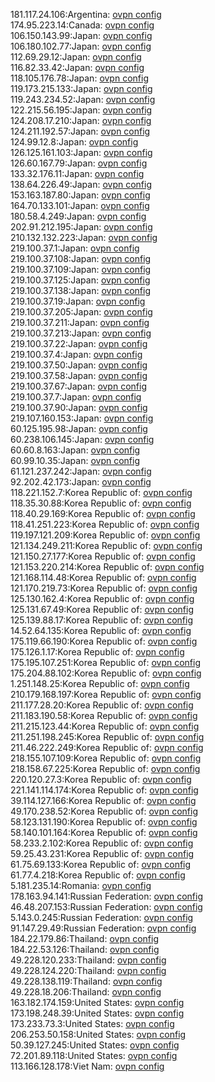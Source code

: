 181.117.24.106:Argentina: [ovpn config](vpn/181_117_24_106.ovpn)  
174.95.223.14:Canada: [ovpn config](vpn/174_95_223_14.ovpn)  
106.150.143.99:Japan: [ovpn config](vpn/106_150_143_99.ovpn)  
106.180.102.77:Japan: [ovpn config](vpn/106_180_102_77.ovpn)  
112.69.29.12:Japan: [ovpn config](vpn/112_69_29_12.ovpn)  
116.82.33.42:Japan: [ovpn config](vpn/116_82_33_42.ovpn)  
118.105.176.78:Japan: [ovpn config](vpn/118_105_176_78.ovpn)  
119.173.215.133:Japan: [ovpn config](vpn/119_173_215_133.ovpn)  
119.243.234.52:Japan: [ovpn config](vpn/119_243_234_52.ovpn)  
122.215.56.195:Japan: [ovpn config](vpn/122_215_56_195.ovpn)  
124.208.17.210:Japan: [ovpn config](vpn/124_208_17_210.ovpn)  
124.211.192.57:Japan: [ovpn config](vpn/124_211_192_57.ovpn)  
124.99.12.8:Japan: [ovpn config](vpn/124_99_12_8.ovpn)  
126.125.161.103:Japan: [ovpn config](vpn/126_125_161_103.ovpn)  
126.60.167.79:Japan: [ovpn config](vpn/126_60_167_79.ovpn)  
133.32.176.11:Japan: [ovpn config](vpn/133_32_176_11.ovpn)  
138.64.226.49:Japan: [ovpn config](vpn/138_64_226_49.ovpn)  
153.163.187.80:Japan: [ovpn config](vpn/153_163_187_80.ovpn)  
164.70.133.101:Japan: [ovpn config](vpn/164_70_133_101.ovpn)  
180.58.4.249:Japan: [ovpn config](vpn/180_58_4_249.ovpn)  
202.91.212.195:Japan: [ovpn config](vpn/202_91_212_195.ovpn)  
210.132.132.223:Japan: [ovpn config](vpn/210_132_132_223.ovpn)  
219.100.37.1:Japan: [ovpn config](vpn/219_100_37_1.ovpn)  
219.100.37.108:Japan: [ovpn config](vpn/219_100_37_108.ovpn)  
219.100.37.109:Japan: [ovpn config](vpn/219_100_37_109.ovpn)  
219.100.37.125:Japan: [ovpn config](vpn/219_100_37_125.ovpn)  
219.100.37.138:Japan: [ovpn config](vpn/219_100_37_138.ovpn)  
219.100.37.19:Japan: [ovpn config](vpn/219_100_37_19.ovpn)  
219.100.37.205:Japan: [ovpn config](vpn/219_100_37_205.ovpn)  
219.100.37.211:Japan: [ovpn config](vpn/219_100_37_211.ovpn)  
219.100.37.213:Japan: [ovpn config](vpn/219_100_37_213.ovpn)  
219.100.37.22:Japan: [ovpn config](vpn/219_100_37_22.ovpn)  
219.100.37.4:Japan: [ovpn config](vpn/219_100_37_4.ovpn)  
219.100.37.50:Japan: [ovpn config](vpn/219_100_37_50.ovpn)  
219.100.37.58:Japan: [ovpn config](vpn/219_100_37_58.ovpn)  
219.100.37.67:Japan: [ovpn config](vpn/219_100_37_67.ovpn)  
219.100.37.7:Japan: [ovpn config](vpn/219_100_37_7.ovpn)  
219.100.37.90:Japan: [ovpn config](vpn/219_100_37_90.ovpn)  
219.107.160.153:Japan: [ovpn config](vpn/219_107_160_153.ovpn)  
60.125.195.98:Japan: [ovpn config](vpn/60_125_195_98.ovpn)  
60.238.106.145:Japan: [ovpn config](vpn/60_238_106_145.ovpn)  
60.60.8.163:Japan: [ovpn config](vpn/60_60_8_163.ovpn)  
60.99.10.35:Japan: [ovpn config](vpn/60_99_10_35.ovpn)  
61.121.237.242:Japan: [ovpn config](vpn/61_121_237_242.ovpn)  
92.202.42.173:Japan: [ovpn config](vpn/92_202_42_173.ovpn)  
118.221.152.7:Korea Republic of: [ovpn config](vpn/118_221_152_7.ovpn)  
118.35.30.88:Korea Republic of: [ovpn config](vpn/118_35_30_88.ovpn)  
118.40.29.169:Korea Republic of: [ovpn config](vpn/118_40_29_169.ovpn)  
118.41.251.223:Korea Republic of: [ovpn config](vpn/118_41_251_223.ovpn)  
119.197.121.209:Korea Republic of: [ovpn config](vpn/119_197_121_209.ovpn)  
121.134.249.211:Korea Republic of: [ovpn config](vpn/121_134_249_211.ovpn)  
121.150.27.177:Korea Republic of: [ovpn config](vpn/121_150_27_177.ovpn)  
121.153.220.214:Korea Republic of: [ovpn config](vpn/121_153_220_214.ovpn)  
121.168.114.48:Korea Republic of: [ovpn config](vpn/121_168_114_48.ovpn)  
121.170.219.73:Korea Republic of: [ovpn config](vpn/121_170_219_73.ovpn)  
125.130.162.4:Korea Republic of: [ovpn config](vpn/125_130_162_4.ovpn)  
125.131.67.49:Korea Republic of: [ovpn config](vpn/125_131_67_49.ovpn)  
125.139.88.17:Korea Republic of: [ovpn config](vpn/125_139_88_17.ovpn)  
14.52.64.135:Korea Republic of: [ovpn config](vpn/14_52_64_135.ovpn)  
175.119.66.190:Korea Republic of: [ovpn config](vpn/175_119_66_190.ovpn)  
175.126.1.17:Korea Republic of: [ovpn config](vpn/175_126_1_17.ovpn)  
175.195.107.251:Korea Republic of: [ovpn config](vpn/175_195_107_251.ovpn)  
175.204.88.102:Korea Republic of: [ovpn config](vpn/175_204_88_102.ovpn)  
1.251.148.25:Korea Republic of: [ovpn config](vpn/1_251_148_25.ovpn)  
210.179.168.197:Korea Republic of: [ovpn config](vpn/210_179_168_197.ovpn)  
211.177.28.20:Korea Republic of: [ovpn config](vpn/211_177_28_20.ovpn)  
211.183.190.58:Korea Republic of: [ovpn config](vpn/211_183_190_58.ovpn)  
211.215.123.44:Korea Republic of: [ovpn config](vpn/211_215_123_44.ovpn)  
211.251.198.245:Korea Republic of: [ovpn config](vpn/211_251_198_245.ovpn)  
211.46.222.249:Korea Republic of: [ovpn config](vpn/211_46_222_249.ovpn)  
218.155.107.109:Korea Republic of: [ovpn config](vpn/218_155_107_109.ovpn)  
218.158.67.225:Korea Republic of: [ovpn config](vpn/218_158_67_225.ovpn)  
220.120.27.3:Korea Republic of: [ovpn config](vpn/220_120_27_3.ovpn)  
221.141.114.174:Korea Republic of: [ovpn config](vpn/221_141_114_174.ovpn)  
39.114.127.166:Korea Republic of: [ovpn config](vpn/39_114_127_166.ovpn)  
49.170.238.52:Korea Republic of: [ovpn config](vpn/49_170_238_52.ovpn)  
58.123.131.190:Korea Republic of: [ovpn config](vpn/58_123_131_190.ovpn)  
58.140.101.164:Korea Republic of: [ovpn config](vpn/58_140_101_164.ovpn)  
58.233.2.102:Korea Republic of: [ovpn config](vpn/58_233_2_102.ovpn)  
59.25.43.231:Korea Republic of: [ovpn config](vpn/59_25_43_231.ovpn)  
61.75.69.133:Korea Republic of: [ovpn config](vpn/61_75_69_133.ovpn)  
61.77.4.218:Korea Republic of: [ovpn config](vpn/61_77_4_218.ovpn)  
5.181.235.14:Romania: [ovpn config](vpn/5_181_235_14.ovpn)  
178.163.94.141:Russian Federation: [ovpn config](vpn/178_163_94_141.ovpn)  
46.48.207.153:Russian Federation: [ovpn config](vpn/46_48_207_153.ovpn)  
5.143.0.245:Russian Federation: [ovpn config](vpn/5_143_0_245.ovpn)  
91.147.29.49:Russian Federation: [ovpn config](vpn/91_147_29_49.ovpn)  
184.22.179.86:Thailand: [ovpn config](vpn/184_22_179_86.ovpn)  
184.22.53.126:Thailand: [ovpn config](vpn/184_22_53_126.ovpn)  
49.228.120.233:Thailand: [ovpn config](vpn/49_228_120_233.ovpn)  
49.228.124.220:Thailand: [ovpn config](vpn/49_228_124_220.ovpn)  
49.228.138.119:Thailand: [ovpn config](vpn/49_228_138_119.ovpn)  
49.228.18.206:Thailand: [ovpn config](vpn/49_228_18_206.ovpn)  
163.182.174.159:United States: [ovpn config](vpn/163_182_174_159.ovpn)  
173.198.248.39:United States: [ovpn config](vpn/173_198_248_39.ovpn)  
173.233.73.3:United States: [ovpn config](vpn/173_233_73_3.ovpn)  
206.253.50.158:United States: [ovpn config](vpn/206_253_50_158.ovpn)  
50.39.127.245:United States: [ovpn config](vpn/50_39_127_245.ovpn)  
72.201.89.118:United States: [ovpn config](vpn/72_201_89_118.ovpn)  
113.166.128.178:Viet Nam: [ovpn config](vpn/113_166_128_178.ovpn)  
